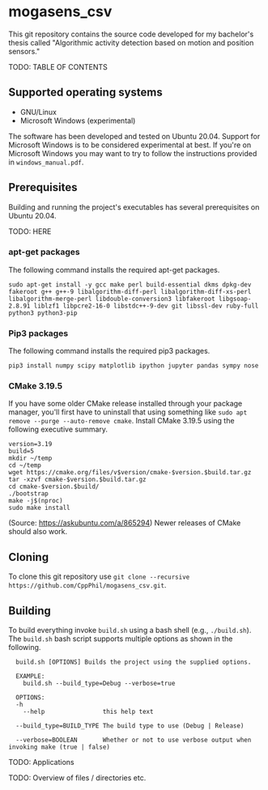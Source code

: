 # mogasens_csv
This git repository contains the source code developed for my bachelor's thesis called "Algorithmic activity detection based on motion and position sensors."

TODO: TABLE OF CONTENTS

## Supported operating systems
* GNU/Linux
* Microsoft Windows (experimental)

The software has been developed and tested on Ubuntu 20.04.
Support for Microsoft Windows is to be considered experimental at best.
If you're on Microsoft Windows you may want to try to follow the instructions provided in `windows_manual.pdf`.

## Prerequisites
Building and running the project's executables has several prerequisites on Ubuntu 20.04.

TODO: HERE

### apt-get packages
The following command installs the required apt-get packages.
```text
sudo apt-get install -y gcc make perl build-essential dkms dpkg-dev fakeroot g++ g++-9 libalgorithm-diff-perl libalgorithm-diff-xs-perl libalgorithm-merge-perl libdouble-conversion3 libfakeroot libgsoap-2.8.91 liblzf1 libpcre2-16-0 libstdc++-9-dev git libssl-dev ruby-full python3 python3-pip
```

### Pip3 packages
The following command installs the required pip3 packages.
```text
pip3 install numpy scipy matplotlib ipython jupyter pandas sympy nose
```

### CMake 3.19.5
If you have some older CMake release installed through your package manager, you'll first have to uninstall that using something like `sudo apt remove --purge --auto-remove cmake`.
Install CMake 3.19.5 using the following executive summary.
```text
version=3.19
build=5
mkdir ~/temp
cd ~/temp
wget https://cmake.org/files/v$version/cmake-$version.$build.tar.gz
tar -xzvf cmake-$version.$build.tar.gz
cd cmake-$version.$build/
./bootstrap
make -j$(nproc)
sudo make install
```
(Source: https://askubuntu.com/a/865294)
Newer releases of CMake should also work.


## Cloning
To clone this git repository use `git clone --recursive https://github.com/CppPhil/mogasens_csv.git`.

## Building
To build everything invoke `build.sh` using a bash shell (e.g., `./build.sh`).
The `build.sh` bash script supports multiple options as shown in the following.
```text
  build.sh [OPTIONS] Builds the project using the supplied options.

  EXAMPLE:
    build.sh --build_type=Debug --verbose=true

  OPTIONS:
  -h
    --help                this help text

  --build_type=BUILD_TYPE The build type to use (Debug | Release)

  --verbose=BOOLEAN       Whether or not to use verbose output when invoking make (true | false)
```


TODO: Applications

TODO: Overview of files / directories etc.
